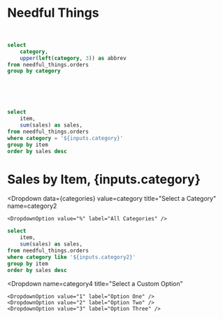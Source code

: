 # Needful Things

<Dropdown 
    data={categories}
    value=category
    title="Select a Category"
    name=category
/>


<br>

```sql categories
select 
    category,
    upper(left(category, 3)) as abbrev
from needful_things.orders
group by category
```


<Dropdown 
    data={categories}
    value=category
    name=category
/>

<br><br><br>

```sql items
select 
    item,
    sum(sales) as sales,
from needful_things.orders
where category = '${inputs.category}'
group by item
order by sales desc
```

# Sales by Item, {inputs.category}

<DataTable data={items}>
    <Column id=item />
    <Column id=sales fmt=usd0k />
</DataTable>

<BarChart
    data={items}
    x=item
    y=sales
    yFmt=usd0k
/>


<Dropdown 
    data={categories}
    value=category
    title="Select a Category"
    name=category2
>
    <DropdownOption value="%" label="All Categories" />
</Dropdown>

```sql items2
select 
    item,
    sum(sales) as sales,
from needful_things.orders
where category like '${inputs.category2}'
group by item
order by sales desc
```

<Dropdown 
    data={categories}
    value=category
    name=category3
    label=abbrev
    title="Select a Category Abbreviation"
/>

<Dropdown 
    name=category4
    title="Select a Custom Option"
>
    <DropdownOption value="1" label="Option One" />
    <DropdownOption value="2" label="Option Two" />
    <DropdownOption value="3" label="Option Three" />
</Dropdown>